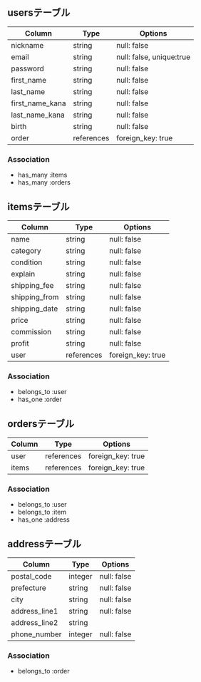 ## usersテーブル

|Column         |Type       |Options    |
|---------------|-----------|-----------|
|nickname       |string     |null: false|
|email          |string     |null: false, unique:true|
|password       |string     |null: false|
|first_name     |string     |null: false|
|last_name      |string     |null: false|
|first_name_kana|string     |null: false|
|last_name_kana |string     |null: false|
|birth          |string     |null: false|
|order          |references |foreign_key: true|


### Association
- has_many :items
- has_many :orders

## itemsテーブル

|Column         |Type       |Options    |
|---------------|-----------|-----------|
|name           |string     |null: false|
|category       |string     |null: false|
|condition      |string     |null: false|
|explain        |string     |null: false|
|shipping_fee   |string     |null: false|
|shipping_from  |string     |null: false|
|shipping_date  |string     |null: false|
|price          |string     |null: false|
|commission     |string     |null: false|
|profit         |string     |null: false|
|user           |references |foreign_key: true|

### Association
- belongs_to :user
- has_one :order

## ordersテーブル

|Column         |Type       |Options    |
|---------------|-----------|-----------|
|user           |references |foreign_key: true|
|items          |references |foreign_key: true|


### Association
- belongs_to :user
- belongs_to :item
- has_one :address

## addressテーブル

|Column         |Type       |Options    |
|---------------|-----------|-----------|
|postal_code    |integer    |null: false|
|prefecture     |string     |null: false|
|city           |string     |null: false|
|address_line1  |string     |null: false|
|address_line2  |string     |           |
|phone_number   |integer    |null: false|

### Association
- belongs_to :order